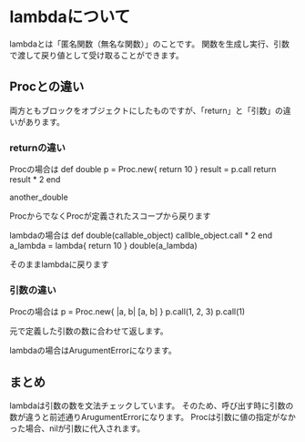 ﻿# lambdaについて
lambdaとは「匿名関数（無名な関数）」のことです。
関数を生成し実行、引数で渡して戻り値として受け取ることができます。

## Procとの違い

両方ともブロックをオブジェクトにしたものですが、「return」と「引数」の違いがあります。

### returnの違い

Procの場合は
def double
  p = Proc.new{ return 10 }
  result = p.call
  return result * 2
end

another_double

ProcからでなくProcが定義されたスコープから戻ります

lambdaの場合は
def double(callable_object)
  callble_object.call * 2
end
a_lambda = lambda{ return 10 }
double(a_lambda)

そのままlambdaに戻ります

### 引数の違い

Procの場合は
p = Proc.new{ |a, b| [a, b] }
p.call(1, 2, 3)
p.call(1)

元で定義した引数の数に合わせて返します。

lambdaの場合はArugumentErrorになります。

## まとめ
lambdaは引数の数を文法チェックしています。
そのため、呼び出す時に引数の数が違うと前述通りArugumentErrorになります。
Procは引数に値の指定がなかった場合、nilが引数に代入されます。